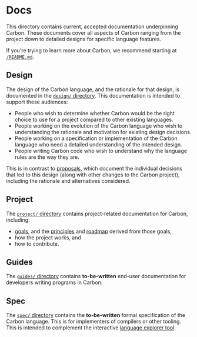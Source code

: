 # Docs

<!--
Part of the Carbon Language project, under the Apache License v2.0 with LLVM
Exceptions. See /LICENSE for license information.
SPDX-License-Identifier: Apache-2.0 WITH LLVM-exception
-->

This directory contains current, accepted documentation underpinning Carbon.
These documents cover all aspects of Carbon ranging from the project down to
detailed designs for specific language features.

If you're trying to learn more about Carbon, we recommend starting at
[`/README.md`](/README.md).

## Design

The design of the Carbon language, and the rationale for that design, is
documented in the [`design/` directory](design/README.md). This documentation is
intended to support these audiences:

-   People who wish to determine whether Carbon would be the right choice to use
    for a project compared to other existing languages.
-   People working on the evolution of the Carbon language who wish to
    understanding the rationale and motivation for existing design decisions.
-   People working on a specification or implementation of the Carbon language
    who need a detailed understanding of the intended design.
-   People writing Carbon code who wish to understand why the language rules are
    the way they are.

This is in contrast to [proposals](/proposals/README.md), which document the
individual decisions that led to this design (along with other changes to the
Carbon project), including the rationale and alternatives considered.

## Project

The [`project/` directory](project/README.md) contains project-related
documentation for Carbon, including:

-   [goals](project/goals.md), and the
    [principles](project/principles/README.md) and [roadmap](project/roadmap.md)
    derived from those goals,
-   how the project works, and
-   how to contribute.

## Guides

The [`guides/` directory](guides/README.md) contains **to-be-written** end-user
documentation for developers writing programs in Carbon.

## Spec

The [`spec/` directory](spec/) contains the **to-be-written** formal
specification of the Carbon language. This is for implementers of compilers or
other tooling. This is intended to complement the interactive
[language explorer tool](/explorer/).